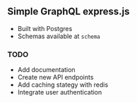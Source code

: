 ## Simple GraphQL express.js

- Built with Postgres
- Schemas available at `schema`

### TODO

- Add documentation
- Create new API endpoints
- Add caching stategy with redis
- Integrate user authentication
